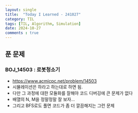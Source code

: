 ```yaml
---
layout: single
title:  "Today I Learned - 241027"
category: TIL
tags: [TIL, Algorithm, Simulation]
date: 2024-10-27
comments : true
---
```


## 푼 문제
### BOJ_14503 : 로봇청소기
* https://www.acmicpc.net/problem/14503
* 시뮬레이션은 하라고 하는대로 하면 됨.
* 다만 그 과정에 대한 모듈화를 잘해야 코드 디버깅에 큰 문제가 없다
* 배열의 N, M을 정말정말 잘 보자...
* 그리고 BFS로도 풀면 코드가 좀 더 깔끔해지는 그런 문제